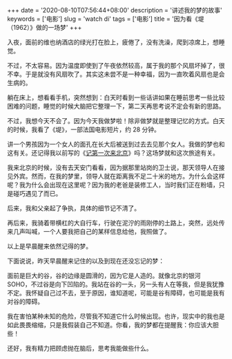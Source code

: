 +++
date = '2020-08-10T07:56:44+08:00'
description = '讲述我的梦的故事'
keywords = ['电影']
slug = 'watch di'
tags = ['电影']
title = '因为看《堤（1962）》做的一场梦'
+++

入夜，面前的维也纳酒店的绿光打在脸上，疲倦了，没有洗澡，爬到凉席上，想睡觉。

不过，不太容易。因为温度即使到了午夜依然较高，属于我的那个风扇坏掉了，很不幸。于是就没有风扇吹了。其实这未尝不是一种幸福，因为一直吹着风扇也是会生病的。

躺在床上，想看看手机，突然想到：白天时看到一些话讲如果在睡前思考一些比较困难的问题，睡觉的时候大脑把它整理一下，第二天再思考说不定会有新的思路。

不过，我想今天不会了。因为今天我做梦啦！除非做梦就是整理记忆的方式。白天的时候，我看了《堤》，一部法国电影短片，约 28 分钟。

讲一个男孩因为一个女人的面孔在长大后被送到过去去见那个女人。我做的梦也和这有关。还记得我以前写的《[记第一次来北京](/posts/record-first-to-beijing/)》吗？这场梦就和这次旅途有关。

我来北京的时候，没有去天安门看看，因为据那里站岗的卫士说，那天领导人在接见外宾。然而，在我的梦里，领导人就在距离我不足二十米的地方。为什么会这样呢？我为什么会出现在这里呢？因为我的老爸是装修工人，当时我们正在粉墙，只是碰巧遇见了而已。

后来，我和父亲起了争执，具体的细节记不清了。

再后来，我骑着带横杠的大自行车，行驶在泥泞的雨刚停的土路上，突然，远处传来几声叫喊，一个人要我把自己的某样信息给他，我照做了。

以上是早晨醒来依然记得的梦。

下面说说，昨天早晨醒来记住的以及到现在还没忘记的梦：

面前是巨大的谷，谷的边缘是圆滑的，因为它是人造的。就像北京的银河 SOHO，不过谷是向下凹陷的。我站在谷的一头，另一头有人在等我，但是我犹豫不定。我怀疑自己过不去，至于原因，谁知道呢，可能是谷有障碍，也可能是我有对谷的障碍。

我在害怕某种未知的危险，尽管我不知道它什么时候出现。也许，现实中的我也是如此畏畏缩缩，只是我假装自己不知道。你看，我的梦都在提醒我：你应该大胆些！

还好，我有精力把顾虑抛在脑后，思考我能做些什么。
